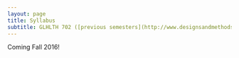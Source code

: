```yaml
---
layout: page
title: Syllabus 
subtitle: GLHLTH 702 ([previous semesters](http://www.designsandmethods.com/files/previous-syllabi))
---
```


Coming Fall 2016!